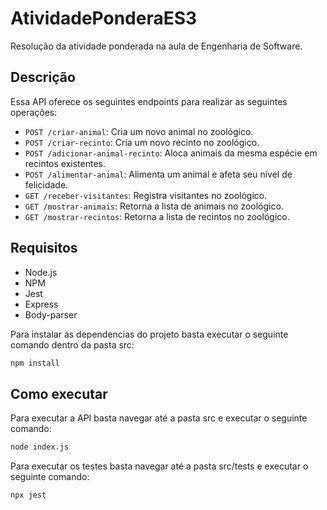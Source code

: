 # AtividadePonderaES3

Resolução da atividade ponderada na aula de Engenharia de Software.

## Descrição

Essa API oferece os seguintes endpoints para realizar as seguintes operações:

- `POST /criar-animal`: Cria um novo animal no zoológico.
- `POST /criar-recinto`: Cria um novo recinto no zoológico.
- `POST /adicionar-animal-recinto`: Aloca animais da mesma espécie em recintos existentes.
- `POST /alimentar-animal`: Alimenta um animal e afeta seu nível de felicidade.
- `GET /receber-visitantes`: Registra visitantes no zoológico.
- `GET /mostrar-animais`: Retorna a lista de animais no zoológico.
- `GET /mostrar-recintos`: Retorna a lista de recintos no zoológico.

## Requisitos

- Node.js
- NPM
- Jest
- Express
- Body-parser

Para instalar as dependencias do projeto basta executar o seguinte comando dentro da pasta src:

```bash
npm install
```

## Como executar

Para executar a API basta navegar até a pasta src e executar o seguinte comando:

```bash
node index.js
```

Para executar os testes basta navegar até a pasta src/tests e executar o seguinte comando:

```bash
npx jest
```
